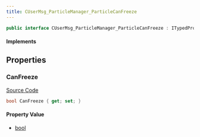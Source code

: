 ```yaml
---
title: CUserMsg_ParticleManager_ParticleCanFreeze
---
```


```csharp
public interface CUserMsg_ParticleManager_ParticleCanFreeze : ITypedProtobuf<CUserMsg_ParticleManager_ParticleCanFreeze>, INativeHandle
```

#### Implements

## Properties

### CanFreeze

[Source Code](https://github.com/swiftly-solution/swiftlys2/blob/beta/managed/src/SwiftlyS2.Generated/Protobufs/Interfaces/CUserMsg_ParticleManager_ParticleCanFreeze.cs#L13)

```csharp
bool CanFreeze { get; set; }
```

#### Property Value

- [bool](https://learn.microsoft.com/dotnet/api/system.boolean)


